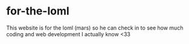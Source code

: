 # for-the-loml
This website is for the loml (mars) so he can check in to see how much coding and web development I actually know &lt;33
